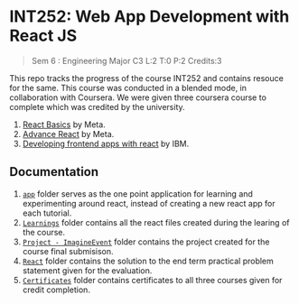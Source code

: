 # INT252: Web App Development with React JS

> Sem 6 : Engineering Major C3 
>  L:2   T:0   P:2    Credits:3  

This repo tracks the progress of the course INT252 and contains resouce for the same. This course was conducted in a blended mode, in collaboration with Coursera. We were given three coursera course to complete which was credited by the university.

1. [React Basics](https://www.coursera.org/programs/int252-web-app-development-with-react-js-batch-3-jx9t8/learn/react-basics?collectionId=FORCR) by Meta.
2. [Advance React](https://www.coursera.org/programs/int252-web-app-development-with-react-js-batch-3-jx9t8/learn/advanced-react?collectionId=FORCR) by Meta.
3. [Developing frontend apps with react](https://www.coursera.org/programs/int252-web-app-development-with-react-js-batch-3-jx9t8/learn/developing-frontend-apps-with-react?collectionId=FORCR) by IBM.

## Documentation

1. [`app`](./app/) folder serves as the one point application for learning and experimenting around react, instead of creating a new react app for each tutorial.
2. [`Learnings`](./Learnings/) folder contains all the react files created during the learing of the course.
3. [`Project - ImagineEvent`](./Project%20-%20ImaginEvent/) folder contains the project created for the course final submisison.
4. [`React`](./React/) folder contains the solution to the end term practical problem statement given for the evaluation. 
5. [`Certificates`](./Certificates/) folder contains certificates to all three courses given for credit completion. 

